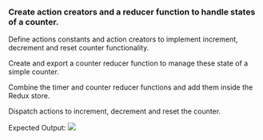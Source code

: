 ### Create action creators and a reducer function to handle states of a counter.

Define actions constants and action creators to implement increment, decrement and reset counter functionality.

Create and export a counter reducer function to manage these state of a simple counter.

Combine the timer and counter reducer functions and add them inside the Redux store.

Dispatch actions to increment, decrement and reset the counter.

Expected Output:
<img src="https://files.codingninjas.in/multireducer-26618.gif"/>
